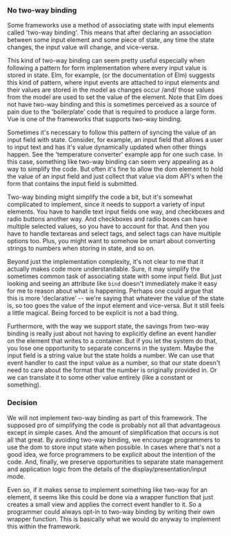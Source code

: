### No two-way binding

Some frameworks use a method of associating state with input elements
called 'two-way binding'. This means that after declaring an association
between some input element and some piece of state, any time the state
changes, the input value will change, and vice-versa.

This kind of two-way binding can seem pretty useful especially when following
a pattern for form implementation where every input value is stored in
state. Elm, for example, (or the documentation of Elm) suggests this kind
of pattern, where input events are attached to input elements and their
values are stored in the model as changes occur /and/ those values from
the model are used to set the value of the element. Note that Elm does not
have two-way binding and this is sometimes perceived as a source of pain
due to the 'boilerplate' code that is required to produce a large form.
Vue is one of the frameworks that supports two-way binding.

Sometimes it's necessary to follow this pattern of syncing the value of an
input field with state. Consider, for example, an input field that allows
a user to input text and has it's value dynamically updated when other
things happen. See the 'temperature converter' example app for one such
case. In this case, something like two-way binding can seem very appealing
as a way to simplify the code. But often it's fine to allow the dom element
to hold the value of an input field and just collect that value via dom API's
when the form that contains the input field is submitted.

Two-way binding might simplify the code a bit, but it's somewhat complicated
to implement, since it needs to support a variety of input elements. You have
to handle text input fields one way, and checkboxes and radio buttons another
way. And checkboxes and radio boxes can have multiple selected values, so you
have to account for that. And then you have to handle textareas and select
tags, and select tags can have multiple options too. Plus, you might want to
somehow be smart about converting strings to numbers when storing in state,
and so on.

Beyond just the implementation complexity, it's not clear to me that it actually
makes code more understandable. Sure, it may simplify the sometimes common
task of associating state with some input field. But just looking and seeing
an attribute like `bind` doesn't immediately make it easy for me to reason
about what is happening. Perhaps one could argue that this is more 'declarative'
-- we're saying that whatever the value of the state is, so too goes the
value of the input element and vice-versa. But it still feels a little
magical. Being forced to be explicit is not a bad thing.

Furthermore, with the way we support state, the savings from two-way binding
is really just about not having to explicitly define an event handler on the
element that writes to a container. But if you let the system do that, you lose
one opportunity to separate concerns in the system. Maybe the input field is a
string value but the state holds a number. We can use that event handler to
cast the input value as a number, so that our state doesn't need to care about
the format that the number is originally provided in. Or we can translate it to
some other value entirely (like a constant or something).

### Decision

We will not implement two-way binding as part of this framework. The supposed
pro of simplifying the code is probably not all that advantageous except in
simple cases. And the amount of simplification that occurs is not all that
great. By avoiding two-way binding, we encourage programmers to use the dom
to store input state when possible. In cases where that's not a good idea,
we force programmers to be explicit about the intention of the code. And, finally,
we preserve opportunities to separate state management and application logic
from the details of the display/presentation/input mode.

Even so, if it makes sense to implement something like two-way for an element,
it seems like this could be done via a wrapper function that just creates a
small view and applies the correct event handler to it. So a programmer could
always opt-in to two-way binding by writing their own wrapper function. This is
basically what we would do anyway to implement this within the framework.